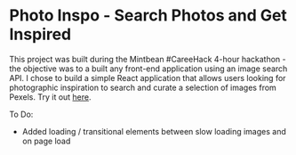 # Photo Inspo - Search Photos and Get Inspired

This project was built during the Mintbean #CareeHack 4-hour hackathon - the objective was to a built any front-end application using an image search API. I chose to build a simple React application that allows users looking for photographic inspiration to search and curate a selection of images from Pexels. Try it out <a href="https://robinnong.github.io/photohack/">here</a>.

To Do:
- Added loading / transitional elements between slow loading images and on page load
